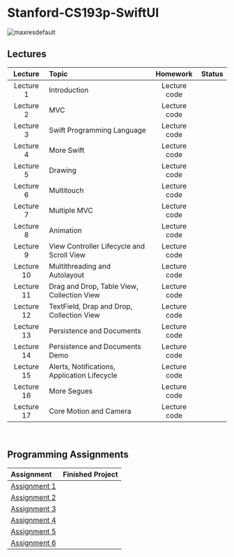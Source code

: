 # Stanford-CS193p-SwiftUI
![maxresdefault](https://user-images.githubusercontent.com/87092187/236336253-b839739e-2d1c-42ba-bbc4-3583af70cff4.jpg)

## Lectures
| Lecture     | Topic                                                 | Homework          | Status   |
| :----:      | :---                                                  | :----:            | :----:   |
| Lecture 1   | Introduction                                          | Lecture code      |        |
| Lecture 2   | MVC                                                   | Lecture code      |        |
| Lecture 3   | Swift Programming Language                            | Lecture code      |        |
| Lecture 4   | More Swift                                            | Lecture code      |        |
| Lecture 5   | Drawing                                               | Lecture code      |        |
| Lecture 6   | Multitouch                                            | Lecture code      |        |
| Lecture 7   | Multiple MVC                                          | Lecture code      |        |
| Lecture 8   | Animation                                             | Lecture code      |        |                     
| Lecture 9   | View Controller Lifecycle and Scroll View             | Lecture code      |        |
| Lecture 10  | Multithreading and Autolayout                         | Lecture code      |        |
| Lecture 11  | Drag and Drop, Table View, Collection View            | Lecture code      |        |
| Lecture 12  | TextField, Drap and Drop, Collection View             | Lecture code      |        |
| Lecture 13  | Persistence and Documents                             | Lecture code      |        |
| Lecture 14  | Persistence and Documents Demo                        | Lecture code      |        |
| Lecture 15  | Alerts, Notifications, Application Lifecycle          | Lecture code      |        |
| Lecture 16  | More Segues                                           | Lecture code      |        |
| Lecture 17  | Core Motion and Camera                                | Lecture code      |        |
<br>

## Programming Assignments
| Assignment                    | Finished Project       |                                                                                                      
| :----                         | :----                  |                                                                                                       
| [Assignment 1]()              |       |       
| [Assignment 2]()              |                 |       
| [Assignment 3]()              |       |        
| [Assignment 4]()              |        |        
| [Assignment 5]()              |       |       
| [Assignment 6]()              |   |
